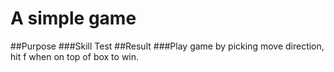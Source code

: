 # A simple game
##Purpose
###Skill Test
##Result
###Play game by picking move direction, hit f when on top of box to win.
